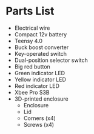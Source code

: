 Parts List
===========
- Electrical wire
- Compact 12v battery
- Teensy 4.0
- Buck boost converter
- Key-operated switch
- Dual-position selector switch
- Big red button
- Green indicator LED
- Yellow indicator LED
- Red indicator LED
- Xbee Pro S3B
- 3D-printed enclosure
  - Enclosure
  - Lid
  - Corners (x4)
  - Screws (x4)
